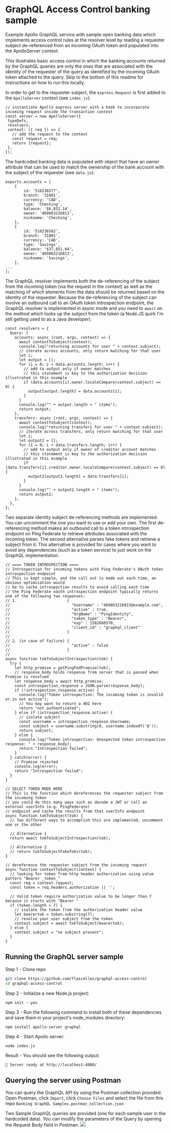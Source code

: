 # GraphQL Access Control banking sample
Example Apollo GraphQL service with sample open banking data which implements access control rules at the resolver level by reading a requester subject de-referenced from an incoming OAuth token and populated into the ApolloServer context.

This illustrates basic access control in which the banking accounts returned by the GraphQL queries are only the ones that are associated with the identity of the requester of the query as identified by the incoming OAuth token attached to the query. Skip to the bottom of this readme for instructions on how to run this locally.

In order to get to the requester subject, the `express.Request` is first added to the `ApolloServer` context (see `index.js`):
 ```
// instantiate Apollo express server with a hook to incorporate incoming request inside the transaction context
const server = new ApolloServer({
  typeDefs,
  resolvers,
  context: ({ req }) => {
    // add the request to the context
    const request = req;
    return {request};
  },
});
```
The hardcoded banking data is populated with object that have an _owner_ attribute that can be used to match the ownership of the bank account with the subject of the requester (see `data.js`):
```
exports.accounts = [
    {
        id: '516236577',
        branch: '31801',
        currency: 'CAD',
        type: 'Checking',
        balance: '$6,832.14',
        owner: '469863216813',
        nickname: 'Checking',
    },
    {
        id: '516236582',
        branch: '31801',
        currency: 'CAD',
        type: 'Savings',
        balance: '$37,851.64',
        owner: '469863216813',
        nickname: 'Savings',
    },
...
];
```

The GraphQL resolver implements both the de-referencing of the subject from the incoming token (via the request in the context) as well as the matching of which elements from the data should be returned based on the identity of the requester.
Because the de-referencing of the subject can involve an outbound call to an OAuth token introspection endpoint, the GraphQL resolver is implemented in async mode and you need to `await` on the method which looks up the subject from the token (a Node.JS quirk I'm still getting used to as a Java developer).
```
const resolvers = {
  Query: {
    accounts: async (root, args, context) => {
      await contextToSubject(context);
      console.log("returning accounts for user " + context.subject);
      // iterate across accounts, only return matching for that user
      let i;
      let output = [];
      for (i = 0; i < data.accounts.length; i++) {
        // add to output only if owner matches
        // this statement is key to the authorization decision illustrated in this example
        if (data.accounts[i].owner.localeCompare(context.subject) == 0) {
          output[output.length] = data.accounts[i];
        }
      }
      console.log("" + output.length + " items");
      return output;
    },
    transfers: async (root, args, context) => {
      await contextToSubject(context);
      console.log("returning transfers for user " + context.subject);
      // iterate across transfers, only return matching for that user
      let i;
      let output2 = [];
      for (i = 0; i < data.transfers.length; i++) {
        // add to output only if owner of creditor account matches
        // this statement is key to the authorization decision illustrated in this example
        if (data.transfers[i].creditor.owner.localeCompare(context.subject) == 0) {
          output2[output2.length] = data.transfers[i];
        }
      }
      console.log("" + output2.length + " items");
      return output2;
    },
  },
};
```
Two separate identity subject de-referencing methods are implemented. You can uncomment the one you want to use or add your own. The first de-referencing method makes an outbound call to a token introspection endpoint on Ping Federate to retrieve attributes associated with the incoming token. The second alternative parses fake tokens and retrieve a subject from it. This alternative is provided for cases where you want to avoid any dependencies (such as a token service) to just work on the GraphQL implementation.
```
// ==== TOKEN INTROSPECTION ====
// Introspection for incoming tokens with Ping Federate's OAuth token introspection endpoint
// This is kept simple, and the call out is made out each time, an obvious optimization would
// be to cache introspection results to avoid calling each time
// the Ping Federate oauth introspection endpoint typically returns one of the following two responses:
// 1.                      {
//                           "Username" : "469863216813@example.com",
//                           "active" : true,
//                           "OrgName" : "PingIdentity",
//                           "token_type" : "Bearer",
//                           "exp" : 1582660570,
//                           "client_id" : "graphql_client"
//                         }
//
// 2. (in case of failure) {
//                           "active" : false
//                         }
//
async function tokToSubjectIntrospection(tok) {
  try {
    let http_promise = getPingFedPromise(tok);
    // response_body holds response from server that is passed when Promise is resolved
    let response_body = await http_promise;
    const introspection_response = JSON.parse(response_body);
    if (!introspection_response.active) {
      console.log("Token introspection: The incoming token is invalid or in not active");
      // You may want to return a 401 here
      return "not authenticated";
    } else if (introspection_response.active) {
      // isolate subject
      const username = introspection_response.Username;
      const subject = username.substring(0, username.indexOf('@'));
      return subject;
    } else {
      console.log("Token introspection: Unexpected token introspection response: " + response_body);
      return "Introspection failed";
    }
  } catch(error) {
    // Promise rejected
    console.log(error);
    return "Introspection failed";
  }
}

// SELECT TOKEN MODE HERE
// This is the function which dereferences the requester subject from the incoming token
// you could do this many ways such as decode a JWT or call an external userInfo (e.g. PingFederate)
// endpoint and cache the results from that userInfo endpoint
async function tokToSubject(tok) {
  // Two different ways to accomplish this are implemented, uncomment one or the other

  // Alternative 1
  return await tokToSubjectIntrospection(tok);

  // Alternative 2
  // return tokToSubjectFakeToks(tok);
}

// dereference the requester subject from the incoming request
async function contextToSubject(context) {
  // looking for token from http header authorization using value pattern "Bearer _token_"
  const req = context.request;
  const token = req.headers.authorization || '';

  // Valid token require authorization value to be longer than 7 because it starts with "Bearer "
  if (token.length > 7) {
    // isolate the token from the authorization header value
    let bearertok = token.substring(7);
    // resolve your user subject from the token
    context.subject = await tokToSubject(bearertok);
  } else {
    context.subject = "no subject present";
  }
}
``` 
## Running the GraphQL server sample

Step 1 - Clone repo
```sh
git clone https://github.com/flascelles/graphql-access-control
cd graphql-access-control
```
Step 2 - Initialize a new Node.js project:
```
npm init --yes
```
Step 3 - Run the following command to install both of these dependencies and save them in your project's node_modules directory:
```
npm install apollo-server graphql
```
Step 4 - Start Apollo server:
```
node index.js
```
Result - You should see the following output:
```
🚀 Server ready at http://localhost:4000/
```

## Querying the server using Postman

You can query the GraphQL API by using the Postman collection provided. Open Postman, click `Import`, click `Choose Files` and select the file from this repo `Banking GraphQL Samples.postman_collection.json` 

Two Sample GraphQL queries are provided (one for each sample user in the hardcoded data). You can modify the parameters of the Query by opening the Request Body field in Postman.
![](images/postman1.png)


